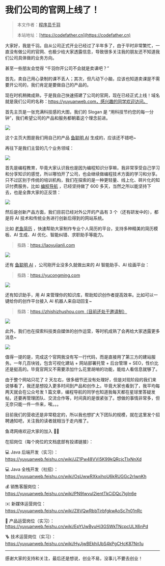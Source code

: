 # 我们公司的官网上线了！

> 本文作者：[程序员千羽](https://yuyuanweb.feishu.cn/wiki/Abldw5WkjidySxkKxU2cQdAtnah)
>
> 本站地址：[https://codefather.cn](https://codefather.cn)

大家好，我是千羽。自从公司正式开业已经过了半年多了，由于平时非常繁忙，一直没有做公司的官网、也极少给大家透露信息，导致很多关注我的朋友还不知道我们公司具体做的业务方向。

甚至一些朋友会觉得 “千羽你开公司不会就是卖课吧？”

首先，卖自己用心录制的课不丢人；其次，但凡动下小脑，应该也知道卖课是不需要开公司的，我们肯定是要做自己的产品的。

现在时机稍微成熟，于是我自己快速搭建了公司的官网，现在已经正式上线！域名就是我们公司的名称：https://yuyuanweb.com，感兴趣的同学欢迎访问。

首先主页是一张充满科技感的大图，我们的 Slogan 是 “用科技节约您的每一分钟”，我们希望公司的产品和服务都朝着这个理念前进。

![](https://yupi-picture-1256524210.cos.ap-shanghai.myqcloud.com/1/image-20231021145737624.png)

这个主页大图是我们用自己的产品 [鱼聪明 AI](https://mp.weixin.qq.com/s?__biz=MzI1NDczNTAwMA==&mid=2247543994&idx=1&sn=2d73db59fa67357ae44e8db91aac10bf&chksm=e9c2cb4ddeb5425bea9b6fbe103b63bba381d9c380e2e8f55e6aa120522ee8ace2e8e19a7174&scene=18#wechat_redirect) 生成的，应该还不错吧~

再往下是我们主营的几个业务领域：

![](https://yupi-picture-1256524210.cos.ap-shanghai.myqcloud.com/1/image-20231021150008552.png)

首先是编程教育，毕竟大家认识我也是因为编程知识分享嘛，我非常享受自己学习和分享知识的感觉，所以哪怕开了公司，也会继续做编程技术方面的学习和分享。只不过区别于传统的培训机构，我们在探索的是一种更轻量、线上化、碎片化的知识付费服务，比如 [编程导航](https://mp.weixin.qq.com/s/eNjauC-3361z-l7fy3VssA) ，已经坚持做了 600 多天，当然之所以能坚持下去，也是全靠大家的正反馈：

![](https://yupi-picture-1256524210.cos.ap-shanghai.myqcloud.com/1/image-20230916181754275.png)

然后是创新产品方面，我们目前已经对外公开的产品有 3 个（还有研发中的），都是将 AI 技术和传统业务进行创新后得到的网站系统。

比如 [老鱼简历](https://mp.weixin.qq.com/s/ZYLcS0byTeJ1dmh6FSUqCA) ，快速帮助大家制作专业个人简历的平台，支持多种精美的简历模板、AI 生成、AI 优化、智能纠错、求职助手等能力。

> 指路：https://laoyujianli.com

![](https://yupi-picture-1256524210.cos.ap-shanghai.myqcloud.com/1/image-20231021150810757.png)

还有 [鱼聪明 AI](https://mp.weixin.qq.com/s?__biz=MzI1NDczNTAwMA==&mid=2247543994&idx=1&sn=2d73db59fa67357ae44e8db91aac10bf&chksm=e9c2cb4ddeb5425bea9b6fbe103b63bba381d9c380e2e8f55e6aa120522ee8ace2e8e19a7174&scene=18#wechat_redirect) ，公司刚开业没多久就做出来的 AI 智能助手、AI 绘画平台：

> 指路：https://yucongming.com

![](https://yupi-picture-1256524210.cos.ap-shanghai.myqcloud.com/1/image-20231021151358595.png)

还有知识助手，用 AI 来管理你的知识库，帮助知识创作者提高效率。比如可以一键给你的创作平台接入 AI 机器人来自动回复~

> 指路：https://zhishizhushou.com（目前还处于邀请制）

![](https://yupi-picture-1256524210.cos.ap-shanghai.myqcloud.com/1/image-20231021151035581.png)

此外，我们也在探索科技类自媒体的创作运营，等时机成熟了会再给大家透露更多消息~

![](https://yupi-picture-1256524210.cos.ap-shanghai.myqcloud.com/1/image-20231021151557895.png)

值得一提的是，完成这个官网我没有写一行代码，而是直接用了第三方的建站服务。一年几百块钱，包含可视化建站 + 网站部署托管 + 后台管理 + SEO，性价比还是挺高的。毕竟官网又不需要添加什么花里胡哨的功能，能给人看信息就够了。

由于整个网站只花了 2 天左右，很多细节还没有处理好，但是对现阶段的我们来说够看了，我还是想投入更多时间到产品和创作上。毕竟大家也看到了，我平均每两天就会在公众号发 1 篇文章，编程导航的同学也知道我每天都在星球里答疑发帖，还要再管理团队、交流合作等，时间真的是很紧张了。想做的事情非常多，但无奈只能一件一件来，唉。。。

目前我们的营收还是非常稳定的，所以我也想扩大下团队的规模，就在这里发个招聘通知吧，关注我的读者就相当于走内推了。

鱼鸢网络欢迎大家的加入 👏🏻

在招岗位（每个岗位的文档底部有投递链接）：

💻 Java 后端开发（实习）：https://yuyuanweb.feishu.cn/wiki/JZ1Pw48VVi5K99kQRcjcTlxNnXd

💻 Java 全栈开发（社招）：https://yuyuanweb.feishu.cn/wiki/OsUwwRXkxihoU6kRUGGc2rIwnKh

💰 销售客服岗位：https://yuyuanweb.feishu.cn/wiki/PN9Iwvul2ientTkCiDQc7lgIn6e

✉️ 新媒体运营岗位：https://yuyuanweb.feishu.cn/wiki/Z8VQwRbbTirbfgkwAoSc7n01nRc

📃 产品运营岗位（实习）：https://yuyuanweb.feishu.cn/wiki/EpYUwByuHi3GSWkTNcpcULX6nPd

🪜 技术运营岗位（实习）：https://yuyuanweb.feishu.cn/wiki/HyJjwBEkhiUbS4kPgCHcK87Nn1u



---



感谢大家的支持和关注，最后还是想说，创业不易，没事儿不要去创业！